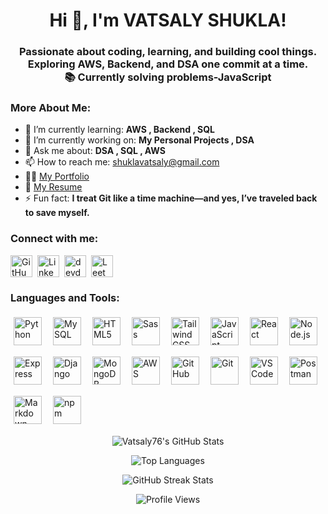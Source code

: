 <h1 align="center">Hi 👋, I'm VATSALY SHUKLA!</h1>

<h3 align="center">Passionate about coding, learning, and building cool things.<br>
 Exploring AWS, Backend, and DSA one commit at a time.<br>
📚 Currently solving problems-JavaScript</h3>

<h3 align="left">More About Me:</h3>

- 🌱 I’m currently learning: **AWS , Backend , SQL**
- 🔭 I’m currently working on: **My Personal Projects , DSA**
- 💬 Ask me about: **DSA , SQL , AWS**
- 📫 How to reach me: [shuklavatsaly@gmail.com](mailto:shuklavatsaly@gmail.com)
- 👨‍💻 <a href="https://vatsaly76.github.io/portfolio/" target="_blank">My Portfolio</a>
- 📄 <a href="https://drive.google.com/file/d/1F3vExdwBqDY6uUs18fR7bS9jQWzGINZr/view" target="_blank">My Resume</a>
- ⚡ Fun fact: **I treat Git like a time machine—and yes, I’ve traveled back to save myself.**

<h3 align="left">Connect with me:</h3>
<div class="social-icons-wrapper">
<p style="text-align: left; display: flex; flex-wrap: wrap; align-items: center; gap: 8px;">
<a href="https://github.com/Vatsaly76" target="_blank" rel="noreferrer noopener" title="GitHub" class="social-icon-link">
    <img src="https://cdn.simpleicons.org/github" alt="GitHub" height="35" width="35" style="vertical-align: middle;"/>
  </a>
  <a href="https://linkedin.com/in/vatsaly-shukla-a07423257" target="_blank" rel="noreferrer noopener" title="LinkedIn" class="social-icon-link">
    <img src="https://cdn.jsdelivr.net/gh/devicons/devicon@latest/icons/linkedin/linkedin-original.svg" alt="LinkedIn" height="35" width="35" style="vertical-align: middle;"/>
  </a>
  <a href="https://dev.to/https://vatsaly76.github.io/portfolio/" target="_blank" rel="noreferrer noopener" title="devdotto" class="social-icon-link">
    <img src="https://cdn.simpleicons.org/devdotto" alt="devdotto" height="35" width="35" style="vertical-align: middle;"/>
  </a>
  <a href="https://leetcode.com/Vatsaly_learner" target="_blank" rel="noreferrer noopener" title="LeetCode" class="social-icon-link">
    <img src="https://cdn.simpleicons.org/leetcode" alt="LeetCode" height="35" width="35" style="vertical-align: middle;"/>
  </a>
</p>
</div>

<div class="skills-section">
<h3 align="left">Languages and Tools:</h3>
<p style="text-align: left; display: flex; flex-wrap: wrap; gap: 8px; align-items: center;">
  <img src="https://skillicons.dev/icons?i=python" alt="Python" height="45" style="vertical-align: middle; margin: 5px;" />
  <img src="https://skillicons.dev/icons?i=mysql" alt="MySQL" height="45" style="vertical-align: middle; margin: 5px;" />
  <img src="https://cdn.jsdelivr.net/gh/devicons/devicon@latest/icons/html5/html5-original.svg" alt="HTML5" height="45" style="vertical-align: middle; margin: 5px;" />
  <img src="https://skillicons.dev/icons?i=sass" alt="Sass" height="45" style="vertical-align: middle; margin: 5px;" />
  <img src="https://skillicons.dev/icons?i=tailwindcss" alt="Tailwind CSS" height="45" style="vertical-align: middle; margin: 5px;" />
  <img src="https://skillicons.dev/icons?i=javascript" alt="JavaScript" height="45" style="vertical-align: middle; margin: 5px;" />
  <img src="https://skillicons.dev/icons?i=react" alt="React" height="45" style="vertical-align: middle; margin: 5px;" />
  <img src="https://skillicons.dev/icons?i=nodejs" alt="Node.js" height="45" style="vertical-align: middle; margin: 5px;" />
  <img src="https://skillicons.dev/icons?i=express" alt="Express" height="45" style="vertical-align: middle; margin: 5px;" />
  <img src="https://skillicons.dev/icons?i=django" alt="Django" height="45" style="vertical-align: middle; margin: 5px;" />
  <img src="https://skillicons.dev/icons?i=mongodb" alt="MongoDB" height="45" style="vertical-align: middle; margin: 5px;" />
  <img src="https://skillicons.dev/icons?i=aws" alt="AWS" height="45" style="vertical-align: middle; margin: 5px;" />
  <img src="https://skillicons.dev/icons?i=github" alt="GitHub" height="45" style="vertical-align: middle; margin: 5px;" />
  <img src="https://skillicons.dev/icons?i=git" alt="Git" height="45" style="vertical-align: middle; margin: 5px;" />
  <img src="https://skillicons.dev/icons?i=vscode" alt="VS Code" height="45" style="vertical-align: middle; margin: 5px;" />
  <img src="https://skillicons.dev/icons?i=postman" alt="Postman" height="45" style="vertical-align: middle; margin: 5px;" />
  <img src="https://skillicons.dev/icons?i=markdown" alt="Markdown" height="45" style="vertical-align: middle; margin: 5px;" />
  <img src="https://skillicons.dev/icons?i=npm" alt="npm" height="45" style="vertical-align: middle; margin: 5px;" />
</p>
</div>

<p align="center"><img src="https://github-readme-stats.vercel.app/api?username=Vatsaly76&show_icons=true&locale=en&theme=flag-india&count_private=true&hide_border=true" alt="Vatsaly76's GitHub Stats" /></p>

<p align="center"><img src="https://github-readme-stats.vercel.app/api/top-langs?username=Vatsaly76&locale=en&theme=flag-india&layout=compact&hide_border=true" alt="Top Languages" /></p>

<p align="center"><img src="https://streak-stats.demolab.com/?user=Vatsaly76&theme=flag-india&hide_border=true" alt="GitHub Streak Stats" /></p>

<p align="center">
  <img src="https://komarev.com/ghpvc/?username=Vatsaly76&label=Profile%20views&color=brightgreen&style=flat" alt="Profile Views" />
</p>
